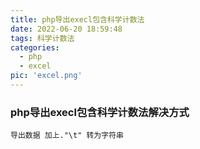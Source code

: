 ```yaml
---
title: php导出execl包含科学计数法
date: 2022-06-20 18:59:48
tags: 科学计数法
categories:
  - php
  - excel
pic: 'excel.png'
---
```


### php导出execl包含科学计数法解决方式

<!-- more -->

````
导出数据 加上."\t" 转为字符串
````